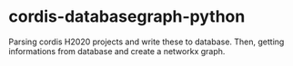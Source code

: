 # cordis-databasegraph-python
Parsing cordis H2020 projects and write these to database. Then, getting informations from database and create a networkx graph. 
